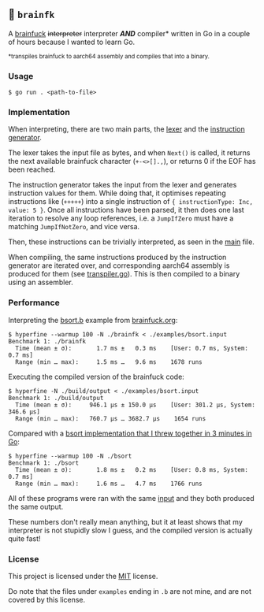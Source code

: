 ## 🧠 `brainfk`

A [brainfuck](https://brainfuck.org/) ~~interpreter~~ interpreter _**AND**_ compiler* written in Go in a couple of hours because I wanted to learn Go.

<sub>*transpiles brainfuck to aarch64 assembly and compiles that into a binary.</sub>

### Usage

```shell
$ go run . <path-to-file>
```

### Implementation

When interpreting, there are two main parts, the [lexer](./lexer.go) and the [instruction generator](./instruction.go).

The lexer takes the input file as bytes, and when `Next()` is called, it returns the next available brainfuck
character (`+-<>[].,`), or returns 0 if the EOF has been reached.

The instruction generator takes the input from the lexer and generates instruction values for them. While doing that, 
it optimises repeating instructions like (`+++++`) into a single instruction of `{ instructionType: Inc, value: 5 }`. 
Once all instructions have been parsed, it then does one last iteration to resolve any loop references, i.e. a 
`JumpIfZero` must have a matching `JumpIfNotZero`, and vice versa.

Then, these instructions can be trivially interpreted, as seen in the [main](./main.go) file.

When compiling, the same instructions produced by the instruction generator are iterated over, and corresponding
aarch64 assembly is produced for them (see [transpiler.go](./transpiler.go)). This is then compiled to a binary using
an assembler.

### Performance

Interpreting the [bsort.b](./examples/bsort.b) example from [brainfuck.org](https://brainfuck.org/):

```shell
$ hyperfine --warmup 100 -N ./brainfk < ./examples/bsort.input
Benchmark 1: ./brainfk
  Time (mean ± σ):       1.7 ms ±   0.3 ms    [User: 0.7 ms, System: 0.7 ms]
  Range (min … max):     1.5 ms …   9.6 ms    1678 runs
```

Executing the compiled version of the brainfuck code:
```shell
$ hyperfine -N ./build/output < ./examples/bsort.input
Benchmark 1: ./build/output
  Time (mean ± σ):     946.1 µs ± 150.0 µs    [User: 301.2 µs, System: 346.6 µs]
  Range (min … max):   760.7 µs … 3682.7 µs    1654 runs
```

Compared with a [bsort implementation that I threw together in 3 minutes in Go](./examples/bsort.go):

```shell
$ hyperfine --warmup 100 -N ./bsort
Benchmark 1: ./bsort
  Time (mean ± σ):       1.8 ms ±   0.2 ms    [User: 0.8 ms, System: 0.7 ms]
  Range (min … max):     1.6 ms …   4.7 ms    1766 runs
```

All of these programs were ran with the same [input](./examples/bsort.input) and they both produced the same output.

These numbers don't really mean anything, but it at least shows that my interpreter is not stupidly slow I guess, and the compiled version is actually quite fast!

### License

This project is licensed under the [MIT](https://choosealicense.com/licenses/mit/) license.

Do note that the files under `examples` ending in `.b` are not mine, and are not covered by this license.
